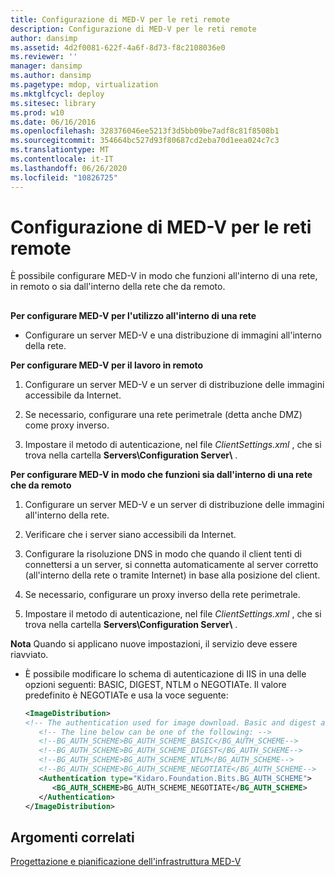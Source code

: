 ```yaml
---
title: Configurazione di MED-V per le reti remote
description: Configurazione di MED-V per le reti remote
author: dansimp
ms.assetid: 4d2f0081-622f-4a6f-8d73-f8c2108036e0
ms.reviewer: ''
manager: dansimp
ms.author: dansimp
ms.pagetype: mdop, virtualization
ms.mktglfcycl: deploy
ms.sitesec: library
ms.prod: w10
ms.date: 06/16/2016
ms.openlocfilehash: 328376046ee5213f3d5bb09be7adf8c81f8508b1
ms.sourcegitcommit: 354664bc527d93f80687cd2eba70d1eea024c7c3
ms.translationtype: MT
ms.contentlocale: it-IT
ms.lasthandoff: 06/26/2020
ms.locfileid: "10826725"
---
```

# Configurazione di MED-V per le reti remote


È possibile configurare MED-V in modo che funzioni all'interno di una rete, in remoto o sia dall'interno della rete che da remoto.

## <a href="" id="bkmk-howtoconfiguremedvtoworkfrominsideanetworkorremotely"></a>


**Per configurare MED-V per l'utilizzo all'interno di una rete**

-   Configurare un server MED-V e una distribuzione di immagini all'interno della rete.

**Per configurare MED-V per il lavoro in remoto**

1.  Configurare un server MED-V e un server di distribuzione delle immagini accessibile da Internet.

2.  Se necessario, configurare una rete perimetrale (detta anche DMZ) come proxy inverso.

3.  Impostare il metodo di autenticazione, nel file *ClientSettings.xml* , che si trova nella cartella **Servers\\Configuration Server\\** .

**Per configurare MED-V in modo che funzioni sia dall'interno di una rete che da remoto**

1.  Configurare un server MED-V e un server di distribuzione delle immagini all'interno della rete.

2.  Verificare che i server siano accessibili da Internet.

3.  Configurare la risoluzione DNS in modo che quando il client tenti di connettersi a un server, si connetta automaticamente al server corretto (all'interno della rete o tramite Internet) in base alla posizione del client.

4.  Se necessario, configurare un proxy inverso della rete perimetrale.

5.  Impostare il metodo di autenticazione, nel file *ClientSettings.xml* , che si trova nella cartella **Servers\\Configuration Server\\** .

**Nota**  Quando si applicano nuove impostazioni, il servizio deve essere riavviato.

 

-   È possibile modificare lo schema di autenticazione di IIS in una delle opzioni seguenti: BASIC, DIGEST, NTLM o NEGOTIATe. Il valore predefinito è NEGOTIATe e usa la voce seguente:

    ```xml
    <ImageDistribution>
    <!-- The authentication used for image download. Basic and digest authentication should be used only under SSL.-->
       <!-- The line below can be one of the following: -->
       <!--BG_AUTH_SCHEME>BG_AUTH_SCHEME_BASIC</BG_AUTH_SCHEME-->
       <!--BG_AUTH_SCHEME>BG_AUTH_SCHEME_DIGEST</BG_AUTH_SCHEME-->
       <!--BG_AUTH_SCHEME>BG_AUTH_SCHEME_NTLM</BG_AUTH_SCHEME-->
       <!--BG_AUTH_SCHEME>BG_AUTH_SCHEME_NEGOTIATE</BG_AUTH_SCHEME-->
       <Authentication type="Kidaro.Foundation.Bits.BG_AUTH_SCHEME">
          <BG_AUTH_SCHEME>BG_AUTH_SCHEME_NEGOTIATE</BG_AUTH_SCHEME>
       </Authentication>
    </ImageDistribution>
    ```

## Argomenti correlati


[Progettazione e pianificazione dell'infrastruttura MED-V](med-v-infrastructure-planning-and-design.md)

 

 





